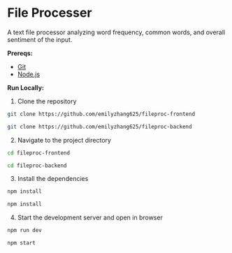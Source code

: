 # File Processer

A text file processor analyzing word frequency, common words, and overall sentiment of the input.

**Prereqs:**

- [Git](https://git-scm.com/)
- [Node.js](https://nodejs.org/)

**Run Locally:**

1. Clone the repository

```bash
git clone https://github.com/emilyzhang625/fileproc-frontend
```

```bash
git clone https://github.com/emilyzhang625/fileproc-backend
```

2. Navigate to the project directory

```bash
cd fileproc-frontend
```

```bash
cd fileproc-backend
```

3. Install the dependencies

```bash
npm install
```

```bash
npm install
```

4. Start the development server and open in browser

```bash
npm run dev
```

```bash
npm start
```
